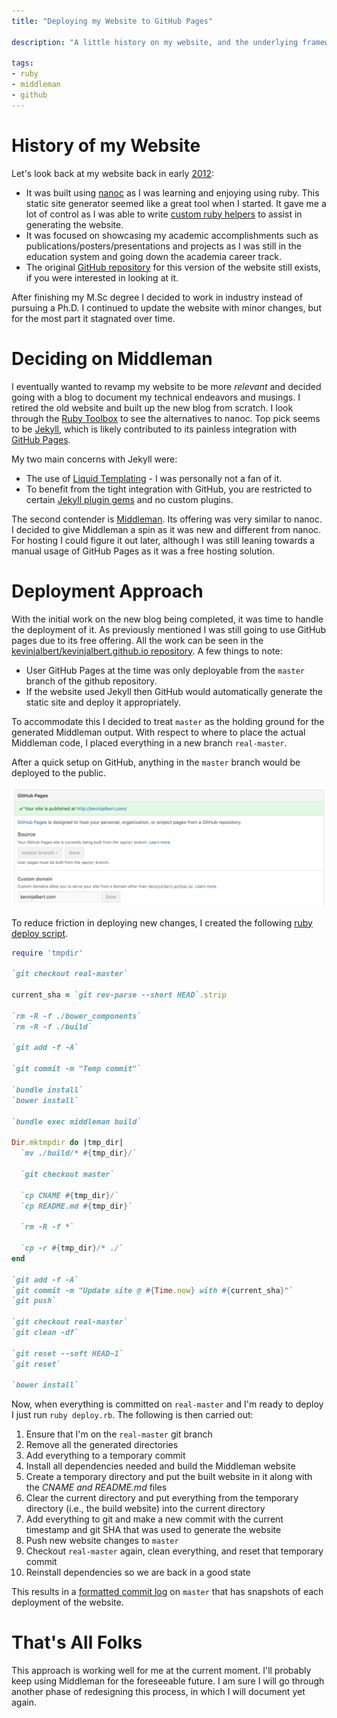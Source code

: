 ```yaml
---
title: "Deploying my Website to GitHub Pages"

description: "A little history on my website, and the underlying framework I have used -- Middleman. I walkthrough the process on how I deploy the website to GitHub pages using a deployment script."

tags:
- ruby
- middleman
- github
---
```


# History of my Website
Let's look back at my website back in early [2012](https://web.archive.org/web/20120122125850/http://kevinjalbert.com/):

 - It was built using [nanoc](http://nanoc.ws/) as I was learning and enjoying using ruby. This static site generator seemed like a great tool when I started. It gave me a lot of control as I was able to write [custom ruby helpers](https://github.com/kevinjalbert/website/blob/master/lib/helpers/custom_helper.rb) to assist in generating the website.
 - It was focused on showcasing my academic accomplishments such as publications/posters/presentations and projects as I was still in the education system and going down the academia career track.
 - The original [GitHub repository](https://github.com/kevinjalbert/website) for this version of the website still exists, if you were interested in looking at it.

After finishing my M.Sc degree I decided to work in industry instead of pursuing a Ph.D. I continued to update the website with minor changes, but for the most part it stagnated over time.

# Deciding on Middleman
I eventually wanted to revamp my website to be more _relevant_ and decided going with a blog to document my technical endeavors and musings. I retired the old website and built up the new blog from scratch. I look through the [Ruby Toolbox](https://www.ruby-toolbox.com/categories/static_website_generation) to see the alternatives to nanoc. Top pick seems to be [Jekyll](https://github.com/jekyll/jekyll), which is likely contributed to its painless integration with [GitHub Pages](https://help.github.com/articles/using-jekyll-as-a-static-site-generator-with-github-pages/).

My two main concerns with Jekyll were:

- The use of [Liquid Templating](https://jekyllrb.com/docs/templates/) - I was personally not a fan of it.
- To benefit from the tight integration with GitHub, you are restricted to certain [Jekyll plugin gems](https://pages.github.com/versions/) and no custom plugins.

The second contender is [Middleman](https://middlemanapp.com/). Its offering was very similar to nanoc. I decided to give Middleman a spin as it was new and different from nanoc. For hosting I could figure it out later, although I was still leaning towards a manual usage of GitHub Pages as it was a free hosting solution.

# Deployment Approach
With the initial work on the new blog being completed, it was time to handle the deployment of it. As previously mentioned I was still going to use GitHub pages due to its free offering. All the work can be seen in the [kevinjalbert/kevinjalbert.github.io repository](https://github.com/kevinjalbert/kevinjalbert.github.io). A few things to note:

- User GitHub Pages at the time was only deployable from the `master` branch of the github repository.
- If the website used Jekyll then GitHub would automatically generate the static site and deploy it appropriately.

To accommodate this I decided to treat `master` as the holding ground for the generated Middleman output. With respect to where to place the actual Middleman code, I placed everything in a new branch `real-master`.

After a quick setup on GitHub, anything in the `master` branch would be deployed to the public.

![GitHub Configuration](/images/2016-11-28-deploying-my-website-to-github-pages/github-configuration.png)

To reduce friction in deploying new changes, I created the following [ruby deploy script](https://github.com/kevinjalbert/kevinjalbert.github.io/blob/424c42a5bd65cefb083a01e49f94cbc2e3a73e82/deploy.rb).

```ruby
require 'tmpdir'

`git checkout real-master`

current_sha = `git rev-parse --short HEAD`.strip

`rm -R -f ./bower_components`
`rm -R -f ./build`

`git add -f -A`

`git commit -m "Temp commit"`

`bundle install`
`bower install`

`bundle exec middleman build`

Dir.mktmpdir do |tmp_dir|
  `mv ./build/* #{tmp_dir}/`

  `git checkout master`

  `cp CNAME #{tmp_dir}/`
  `cp README.md #{tmp_dir}`

  `rm -R -f *`

  `cp -r #{tmp_dir}/* ./`
end

`git add -f -A`
`git commit -m "Update site @ #{Time.now} with #{current_sha}"`
`git push`

`git checkout real-master`
`git clean -df`

`git reset --soft HEAD~1`
`git reset`

`bower install`
```

Now, when everything is committed on `real-master` and I'm ready to deploy I just run `ruby deploy.rb`. The following is then carried out:

1. Ensure that I'm on the `real-master` git branch
2. Remove all the generated directories
3. Add everything to a temporary commit
4. Install all dependencies needed and build the Middleman website
5. Create a temporary directory and put the built website in it along with the _CNAME and README.md_ files
6. Clear the current directory and put everything from the temporary directory (i.e., the build website) into the current directory
7. Add everything to git and make a new commit with the current timestamp and git SHA that was used to generate the website
8. Push new website changes to `master`
9. Checkout `real-master` again, clean everything, and reset that temporary commit
10. Reinstall dependencies so we are back in a good state

This results in a [formatted commit log](https://github.com/kevinjalbert/kevinjalbert.github.io/commits/master) on `master` that has snapshots of each deployment of the website.

# That's All Folks
This approach is working well for me at the current moment. I'll probably keep using Middleman for the foreseeable future. I am sure I will go through another phase of redesigning this process, in which I will document yet again.
